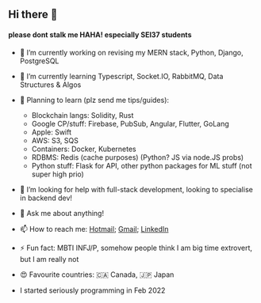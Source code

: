 ## Hi there 👋

<!-- **c-zhenhao/c-zhenhao** is a ✨ _special_ ✨ repository because its `README.md` (this file) appears on your GitHub profile. -->

#### please dont stalk me HAHA! especially SEI37 students

<!-- Here are some ideas to get you started: -->

- 🔭 I’m currently working on revising my MERN stack, Python, Django, PostgreSQL

- 🌱 I’m currently learning Typescript, Socket.IO, RabbitMQ, Data Structures & Algos

- 📝 Planning to learn (plz send me tips/guides):
    - Blockchain langs: Solidity, Rust
    - Google CP/stuff: Firebase, PubSub, Angular, Flutter, GoLang
    - Apple: Swift
    - AWS: S3, SQS
    - Containers: Docker, Kubernetes
    - RDBMS: Redis (cache purposes) (Python? JS via node.JS probs)
    - Python stuff: Flask for API, other python packages for ML stuff (not super high prio)
<!-- - 👯 I’m looking to collaborate on ... -->

- 🤔 I’m looking for help with full-stack development, looking to specialise in backend dev!

- 💬 Ask me about anything!

- 📫 How to reach me: [Hotmail](mailto:czhenhao@hotmail.com); [Gmail](mailto:zhenhaoc@gmail.com); [LinkedIn](https://www.linkedin.com/in/zhenhaoc/)
<!-- - 😄 Pronouns: ... -->

- ⚡ Fun fact: MBTI INFJ/P, somehow people think I am big time extrovert, but I am really not
- 😍 Favourite countries: 🇨🇦 Canada, 🇯🇵 Japan 

- I started seriously programming in Feb 2022
